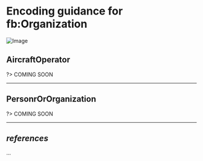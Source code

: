 # Encoding guidance for fb:Organization

![Image](https://www.fixm.aero/releases/FIXM-4.3.0/doc/logical_model_documentation/EARoot/EA1/EA1/EA6/EA194.png)


## AircraftOperator

?> COMING SOON

---

## PersonrOrOrganization

?> COMING SOON

---

## *references*

...
